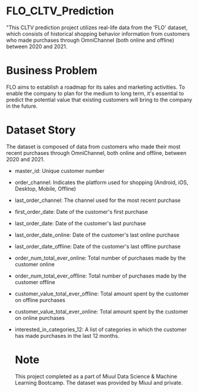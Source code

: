 # FLO_CLTV_Prediction
 "This CLTV prediction project utilizes real-life data from the 'FLO' dataset, which consists of historical shopping behavior information from customers who made purchases through OmniChannel (both online and offline) between 2020 and 2021.

# Business Problem

FLO aims to establish a roadmap for its sales and marketing activities. To enable the company to plan for the medium to long term, it's essential to predict the potential value that existing customers will bring to the company in the future.

# Dataset Story

The dataset is composed of data from customers who made their most recent purchases through OmniChannel, both online and offline, between 2020 and 2021.

- master_id: Unique customer number
- order_channel: Indicates the platform used for shopping (Android, iOS, Desktop, Mobile, Offline)
- last_order_channel: The channel used for the most recent purchase
- first_order_date: Date of the customer's first purchase
- last_order_date: Date of the customer's last purchase
- last_order_date_online: Date of the customer's last online purchase
- last_order_date_offline: Date of the customer's last offline purchase
- order_num_total_ever_online: Total number of purchases made by the customer online
- order_num_total_ever_offline: Total number of purchases made by the customer offline
- customer_value_total_ever_offline: Total amount spent by the customer on offline purchases
- customer_value_total_ever_online: Total amount spent by the customer on online purchases
- interested_in_categories_12: A list of categories in which the customer has made purchases in the last 12 months.

  # Note
  This project completed as a part of Miuul Data Science & Machine Learning Bootcamp. The dataset was provided by Miuul and private.
